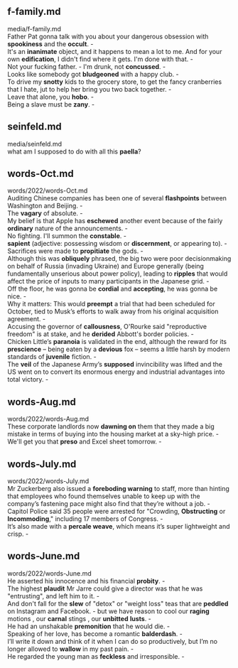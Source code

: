 ## f-family.md ## 
media/f-family.md  
Father Pat gonna talk with you about your dangerous obsession with **spookiness** and the **occult**. -  
It's an **inanimate** object, and it happens to mean a lot to me. And for your own **edification**, I didn't find where it gets. I'm done with that. -   
Not your fucking father. - I'm drunk, not **concussed**. -  
Looks like somebody got **bludgeoned** with a happy club. -  
To drive my **snotty** kids to the grocery store, to get the fancy cranberries that I hate, jut to help her bring you two back together. -  
Leave that alone, you **hobo**. -  
Being a slave must be **zany**. -  

## seinfeld.md ## 
media/seinfeld.md  
what am I supposed to do with all this **paella**?   

## words-Oct.md ## 
words/2022/words-Oct.md  
Auditing Chinese companies has been one of several **flashpoints** between Washington and Beijing. -  
The **vagary** of absolute. -  
My belief is that Apple has **eschewed** another event because of the fairly **ordinary** nature of the announcements. -  
No fighting. I'll summon the **constable**. -  
**sapient** (adjective: possessing wisdom or **discernment**, or appearing to). -  
Sacrifices were made to **propitiate** the gods. -  
Although this was **obliquely** phrased, the big two were poor decisionmaking on behalf of Russia (invading Ukraine) and Europe generally (being fundamentally unserious about power policy), leading to **ripples** that would affect the price of inputs to many participants in the Japanese grid. -  
Off the floor, he was gonna be **cordial** and **accepting**, he was gonna be nice. -  
Why it matters: This would **preempt** a trial that had been scheduled for October, tied to Musk’s efforts to walk away from his original acquisition agreement. -  
Accusing the governor of **callousness**, O'Rourke said "reproductive freedom" is at stake, and he **derided** Abbott's border policies. -  
Chicken Little’s **paranoia** is validated in the end, although the reward for its **prescience** – being eaten by a **devious** fox – seems a little harsh by modern standards of **juvenile** fiction. -  
The **veil** of the Japanese Army’s **supposed** invincibility was lifted and the US went on to convert its enormous energy and industrial advantages into total victory. -  

## words-Aug.md ## 
words/2022/words-Aug.md  
These corporate landlords now **dawning on** them that they made a big mistake in terms of buying into the housing market at a sky-high price. -  
We'll get you that **preso** and Excel sheet tomorrow. -  

## words-July.md ## 
words/2022/words-July.md  
Mr Zuckerberg also issued a **foreboding warning** to staff, more than hinting that employees who found themselves unable to keep up with the company’s fastening pace might also find that they’re without a job. -  
Capitol Police said 35 people were arrested for "Crowding, **Obstructing** or **Incommoding**," including 17 members of Congress. -  
It’s also made with a **percale weave**, which means it’s super lightweight and crisp. -  

## words-June.md ## 
words/2022/words-June.md  
He asserted his innocence and his financial **probity**.  -  
The highest **plaudit** Mr Jarre could give a director was that he was "entrusting", and left him to it. -  
And don't fall for the **slew** of "detox" or "weight loss" teas that are **peddled** on Instagram and Facebook. - 
but we have reason to cool our **raging** motions , our **carnal** stings , our **unbitted** **lusts**. -  
He had an unshakable **premonition** that he would die. -  
Speaking of her love, has become a romantic **balderdash**. -  
I’ll write it down and think of it when I can do so productively, but I’m no longer allowed to **wallow** in my past pain. -  
He regarded the young man as **feckless** and irresponsible. -  
